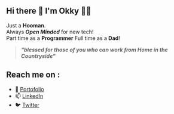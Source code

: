 ## Hi there 👋 I'm Okky 👨‍🔬

Just a **Hooman**.<br>
Always ***Open Minded*** for new tech!<br>
Part time as a **Programmer**
Full time as a **Dad**!

> ***"blessed for those of you who can work from Home in the Countryside"***

## Reach me on :
- 🔭 <a href="https://okiww.github.io/">Portofolio</a>
- 📫 <a href="https://www.linkedin.com/in/okky-muhamad-budiman-9b25b8b0/">LinkedIn</a>
- 🐦 <a href="https://twitter.com/okiww">Twitter</a>
